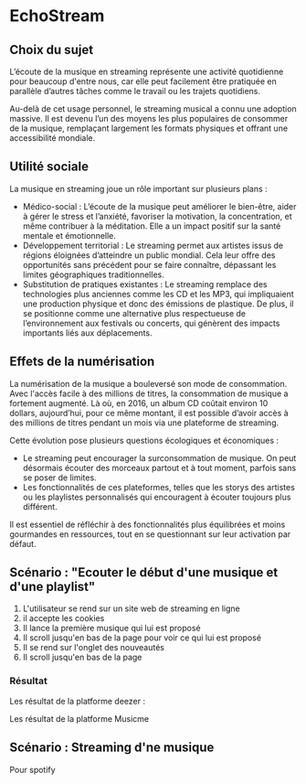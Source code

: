 # EchoStream
## Choix du sujet
L’écoute de la musique en streaming représente une activité quotidienne pour beaucoup d'entre nous, car elle peut facilement être pratiquée en parallèle d’autres tâches comme le travail ou les trajets quotidiens.  
  
Au-delà de cet usage personnel, le streaming musical a connu une adoption massive. Il est devenu l’un des moyens les plus populaires de consommer de la musique, remplaçant largement les formats physiques et offrant une accessibilité mondiale.
## Utilité sociale
La musique en streaming joue un rôle important sur plusieurs plans :  
- Médico-social : L’écoute de la musique peut améliorer le bien-être, aider à gérer le stress et l’anxiété, favoriser la motivation, la concentration, et même contribuer à la méditation. Elle a un impact positif sur la santé mentale et émotionnelle.
- Développement territorial : Le streaming permet aux artistes issus de régions éloignées d’atteindre un public mondial. Cela leur offre des opportunités sans précédent pour se faire connaître, dépassant les limites géographiques traditionnelles.
- Substitution de pratiques existantes : Le streaming remplace des technologies plus anciennes comme les CD et les MP3, qui impliquaient une production physique et donc des émissions de plastique. De plus, il se positionne comme une alternative plus respectueuse de l’environnement aux festivals ou concerts, qui génèrent des impacts importants liés aux déplacements.
## Effets de la numérisation
La numérisation de la musique a bouleversé son mode de consommation. Avec l'accès facile à des millions de titres, la consommation de musique a fortement augmenté. Là où, en 2016, un album CD coûtait environ 10 dollars, aujourd’hui, pour ce même montant, il est possible d’avoir accès à des millions de titres pendant un mois via une plateforme de streaming.  
  
Cette évolution pose plusieurs questions écologiques et économiques :  
- Le streaming peut encourager la surconsommation de musique. On peut désormais écouter des morceaux partout et à tout moment, parfois sans se poser de limites.
- Les fonctionnalités de ces plateformes, telles que les storys des artistes ou les playlistes personnalisés qui encouragent à écouter toujours plus différent.  

Il est essentiel de réfléchir à des fonctionnalités plus équilibrées et moins gourmandes en ressources, tout en se questionnant sur leur activation par défaut.
## Scénario : "Ecouter le début d'une musique et d'une playlist"
1. L'utilisateur se rend sur un site web de streaming en ligne
2. il accepte les cookies
3. Il lance la première musique qui lui est proposé
4. Il scroll jusqu'en bas de la page pour voir ce qui lui est proposé
5. Il se rend sur l'onglet des nouveautés 
6. Il scroll jusqu'en bas de la page

### Résultat
Les résultat de la platforme deezer :

Les résultat de la platforme Musicme

## Scénario : Streaming d'ne musique
Pour spotify
